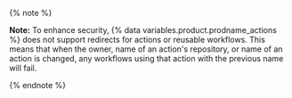 {% note %}

**Note:** To enhance security, {% data variables.product.prodname_actions %} does not support redirects for actions or reusable workflows. This means that when the owner, name of an action's repository, or name of an action is changed, any workflows using that action with the previous name will fail.

{% endnote %}
